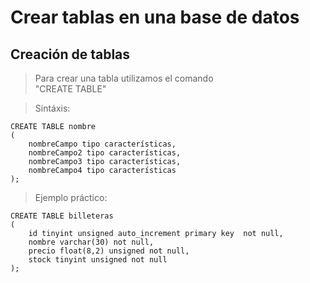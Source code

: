 # Crear tablas en una base de datos

## Creación de tablas

> Para crear una tabla utilizamos el comando  
> "CREATE TABLE"

> Sintáxis: 

    CREATE TABLE nombre  
    (  
        nombreCampo tipo características,
        nombreCampo2 tipo características,
        nombreCampo3 tipo características,
        nombreCampo4 tipo características
    );  

> Ejemplo práctico:  

    CREATE TABLE billeteras  
    (
        id tinyint unsigned auto_increment primary key  not null,  
        nombre varchar(30) not null,  
        precio float(8,2) unsigned not null,  
        stock tinyint unsigned not null  
    );